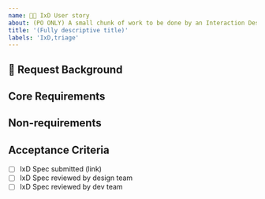 ```yaml
---
name: 🧑‍💼 IxD User story
about: (PO ONLY) A small chunk of work to be done by an Interaction Designer
title: '(Fully descriptive title)'
labels: 'IxD,triage'
---
```


<!-- Ensure the title can be understood without the parent item's context, e.g. "nimble-datepicker Interaction Design" rather than just "Interaction Design" -->

## 📌 Request Background

<!-- A short description of the request and requester. E.g. Who is the client and how do they expect to use the component? -->
<!-- Link to New Component issue -->

## Core Requirements

<!-- Outline the essential requirements of the component. What does the user need to be able to do with the component? E.g. For a date picker… 

- User must to be able to specify a _specific date_ for use in filter query
- User should not be able to specify an invalid date
- User must be able to enter date with keyboard interaction alone
- … -->

## Non-requirements

<!-- What ideas are out of scope for this component? E.g. For a date picker… 

- User does not need to pick the date from a calendar widget 
- … -->


## Acceptance Criteria

- [ ] IxD Spec submitted (link)
- [ ] IxD Spec reviewed by design team
- [ ] IxD Spec reviewed by dev team